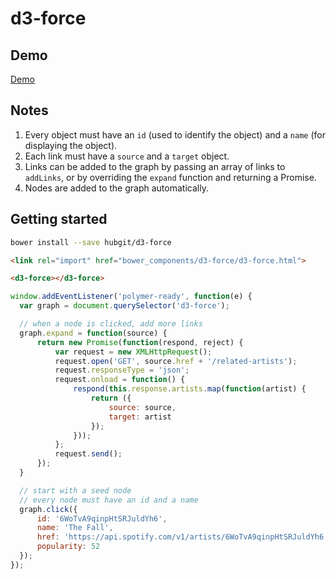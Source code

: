 # d3-force

## Demo

[Demo](http://git.macropus.org/d3-force/components/d3-force/demo.html)

## Notes

1. Every object must have an `id` (used to identify the object) and a `name` (for displaying the object).
2. Each link must have a `source` and a `target` object.
3. Links can be added to the graph by passing an array of links to `addLinks`, or by overriding the `expand` function and returning a Promise.
4. Nodes are added to the graph automatically.

## Getting started

```bash
bower install --save hubgit/d3-force
```

```html
<link rel="import" href="bower_components/d3-force/d3-force.html">
```

```html
<d3-force></d3-force>
```

```js
window.addEventListener('polymer-ready', function(e) {
  var graph = document.querySelector('d3-force');

  // when a node is clicked, add more links
  graph.expand = function(source) {
      return new Promise(function(respond, reject) {
          var request = new XMLHttpRequest();
          request.open('GET', source.href + '/related-artists');
          request.responseType = 'json';
          request.onload = function() {
              respond(this.response.artists.map(function(artist) {
                  return ({
                      source: source,
                      target: artist
                  });
              }));
          };
          request.send();
      });
  }

  // start with a seed node
  // every node must have an id and a name
  graph.click({
      id: '6WoTvA9qinpHtSRJuldYh6',
      name: 'The Fall',
      href: 'https://api.spotify.com/v1/artists/6WoTvA9qinpHtSRJuldYh6',
      popularity: 52
  });
});
```
